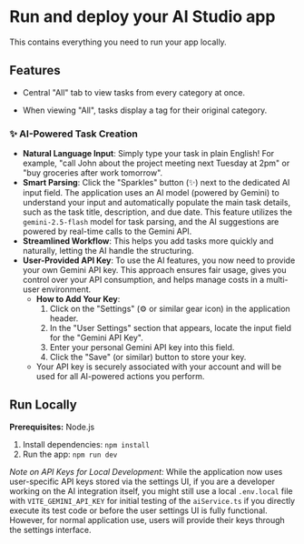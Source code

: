 # Run and deploy your AI Studio app

This contains everything you need to run your app locally.

## Features

- Central "All" tab to view tasks from every category at once.

- When viewing "All", tasks display a tag for their original category.


### ✨ AI-Powered Task Creation

- **Natural Language Input**: Simply type your task in plain English! For example, "call John about the project meeting next Tuesday at 2pm" or "buy groceries after work tomorrow".
- **Smart Parsing**: Click the "Sparkles" button (✨) next to the dedicated AI input field. The application uses an AI model (powered by Gemini) to understand your input and automatically populate the main task details, such as the task title, description, and due date. This feature utilizes the `gemini-2.5-flash` model for task parsing, and the AI suggestions are powered by real-time calls to the Gemini API.
- **Streamlined Workflow**: This helps you add tasks more quickly and naturally, letting the AI handle the structuring.
- **User-Provided API Key**: To use the AI features, you now need to provide your own Gemini API key. This approach ensures fair usage, gives you control over your API consumption, and helps manage costs in a multi-user environment.
    - **How to Add Your Key**:
        1. Click on the "Settings" (⚙️ or similar gear icon) in the application header.
        2. In the "User Settings" section that appears, locate the input field for the "Gemini API Key".
        3. Enter your personal Gemini API key into this field.
        4. Click the "Save" (or similar) button to store your key.
    - Your API key is securely associated with your account and will be used for all AI-powered actions you perform.


## Run Locally

**Prerequisites:**  Node.js

1. Install dependencies:
   `npm install`
2. Run the app:
   `npm run dev`

*Note on API Keys for Local Development:* While the application now uses user-specific API keys stored via the settings UI, if you are a developer working on the AI integration itself, you might still use a local `.env.local` file with `VITE_GEMINI_API_KEY` for initial testing of the `aiService.ts` if you directly execute its test code or before the user settings UI is fully functional. However, for normal application use, users will provide their keys through the settings interface.
